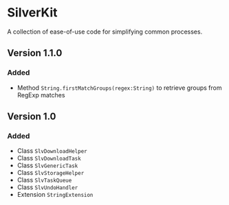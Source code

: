 # SilverKit

A collection of ease-of-use code for simplifying common processes. 

## Version 1.1.0
### Added
- Method `String.firstMatchGroups(regex:String)` to retrieve groups from RegExp matches

## Version 1.0
### Added
- Class `SlvDownloadHelper`
- Class `SlvDownloadTask`
- Class `SlvGenericTask`
- Class `SlvStorageHelper`
- Class `SlvTaskQueue`
- Class `SlvUndoHandler`
- Extension `StringExtension`

